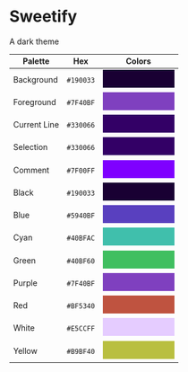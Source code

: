 # Sweetify
A dark theme

| Palette      | Hex       |   Colors                                                                                                     |
| ------------ | --------- | ------------------------------------------------------------------------------------------------------------ |
| Background   | `#190033` | ![Background   Color](https://github.com/IamHARSHDABAS/Sweetify/blob/master/Png/Background.png?raw=true)     |
| Foreground   | `#7F40BF` | ![Foreground   Color](https://github.com/IamHARSHDABAS/Sweetify/blob/master/Png/Foreground.png?raw=true)     |
| Current Line | `#330066` | ![Current Line Color](https://github.com/IamHARSHDABAS/Sweetify/blob/master/Png/Current%20Line.png?raw=true) |
| Selection    | `#330066` | ![Selection    Color](https://github.com/IamHARSHDABAS/Sweetify/blob/master/Png/Selection.png?raw=true)      |
| Comment      | `#7F00FF` | ![Comment      Color](https://github.com/IamHARSHDABAS/Sweetify/blob/master/Png/Comment.png?raw=true)        |
| Black        | `#190033` | ![Black        Color](https://github.com/IamHARSHDABAS/Sweetify/blob/master/Png/Black.png?raw=true)          |
| Blue         | `#5940BF` | ![Blue         Color](https://github.com/IamHARSHDABAS/Sweetify/blob/master/Png/Blue.png?raw=true)           |
| Cyan         | `#40BFAC` | ![Cyan         Color](https://github.com/IamHARSHDABAS/Sweetify/blob/master/Png/Cyan.png?raw=true)           |
| Green        | `#40BF60` | ![Green        Color](https://github.com/IamHARSHDABAS/Sweetify/blob/master/Png/Green.png?raw=true)          |
| Purple       | `#7F40BF` | ![Purple       Color](https://github.com/IamHARSHDABAS/Sweetify/blob/master/Png/Purple.png?raw=true)         |
| Red          | `#BF5340` | ![Red          Color](https://github.com/IamHARSHDABAS/Sweetify/blob/master/Png/Red.png?raw=true)            |
| White        | `#E5CCFF` | ![White        Color](https://github.com/IamHARSHDABAS/Sweetify/blob/master/Png/White.png?raw=true)          |
| Yellow       | `#B9BF40` | ![Yellow       Color](https://github.com/IamHARSHDABAS/Sweetify/blob/master/Png/Yellow.png?raw=true)         |
